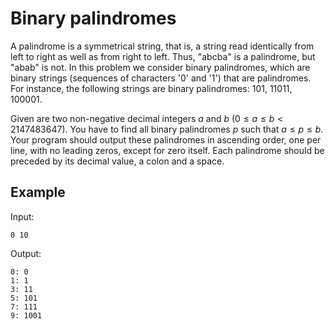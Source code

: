 # Binary palindromes

A palindrome is a symmetrical string, that is, a string read identically from left to right as well as from right to left. Thus, "abcba" is a palindrome, but "abab" is not. In this problem we consider binary palindromes, which are binary strings (sequences of characters '0' and '1') that are palindromes. For instance, the following strings are binary palindromes: 101, 11011, 100001.

Given are two non-negative decimal integers $a$ and $b$ ($0 \leq a \leq b < 2147483647$). You have to find all binary palindromes $p$ such that $a \leq p \leq b$. Your program should output these palindromes in ascending order, one per line, with no leading zeros, except for zero itself. Each palindrome should be preceded by its decimal value, a colon and a space.

## Example

Input:

```text
0 10
```

Output:

```text
0: 0
1: 1
3: 11
5: 101
7: 111
9: 1001
```
